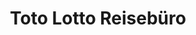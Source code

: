 ---
title: "Toto Lotto Reisebüro"
url: /baden-baden/toto-lotto-reisebuero/
shop: Raumausstattung
---